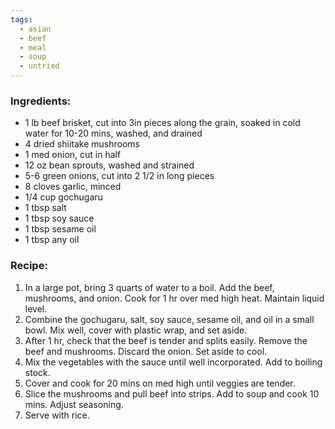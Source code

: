 ```yaml
---
tags:
  - asian
  - beef
  - meal
  - soup
  - untried
---
```

### Ingredients:
- 1 lb beef brisket, cut into 3in pieces along the grain, soaked in cold water for 10-20 mins, washed, and drained
- 4 dried shiitake mushrooms
- 1 med onion, cut in half
- 12 oz bean sprouts, washed and strained
- 5-6 green onions, cut into 2 1/2 in long pieces
- 8 cloves garlic, minced
- 1/4 cup gochugaru
- 1 tbsp salt
- 1 tbsp soy sauce
- 1 tbsp sesame oil
- 1 tbsp any oil

### Recipe:
1. In a large pot, bring 3 quarts of water to a boil. Add the beef, mushrooms, and onion. Cook for 1 hr over med high heat. Maintain liquid level. 
2. Combine the gochugaru, salt, soy sauce, sesame oil, and oil in a small bowl. Mix well, cover with plastic wrap, and set aside.
3. After 1 hr, check that the beef is tender and splits easily. Remove the beef and mushrooms. Discard the onion. Set aside to cool. 
4. Mix the vegetables with the sauce until well incorporated. Add to boiling stock. 
5. Cover and cook for 20 mins on med high until veggies are tender. 
6. Slice the mushrooms and pull beef into strips. Add to soup and cook 10 mins. Adjust seasoning. 
7. Serve with rice. 